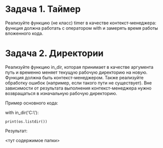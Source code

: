 # Задача 1. Таймер

Реализуйте функцию (не класс) timer в качестве контекст-менеджера: функция должна работать с оператором with и замерять время работы вложенного кода.



# Задача 2. Директории

Реализуйте функцию in_dir, которая принимает в качестве аргумента путь и временно меняет текущую рабочую директорию на новую. Функция должна быть контекст-менеджером. Также реализуйте обработку ошибок (например, если такого пути не существует). Вне зависимости от результата выполнения контекст-менеджера нужно возвращаться в изначальную рабочую директорию.

 

Пример основного кода:

with in_dir('C:\\'):

    print(os.listdir())

Результат:

<тут содержимое папки>